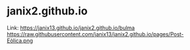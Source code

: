 # janix2.github.io
Link: https://janix13.github.io/janix2.github.io/bulma
https://raw.githubusercontent.com/janix13/janix2.github.io/pages/Post-Eòlica.png
